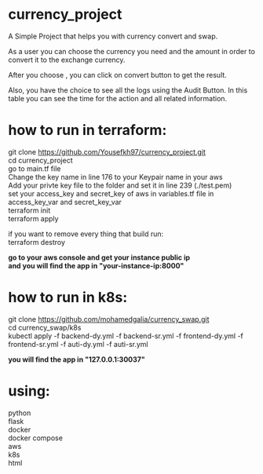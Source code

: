 # currency_project
 
A Simple Project that helps you with currency convert and swap. 


As a user you can choose the currency you need and the amount in order to convert it to the exchange currency.

After you choose , you can click on convert button to get the result. 

Also, you have the choice to see all the logs using the Audit Button. In this table you can see the time for the action and all related information.
 

# how to run in terraform:  
git clone https://github.com/Yousefkh97/currency_project.git  
cd currency_project  
go to main.tf file  
Change the key name in line 176 to your Keypair name in your aws  
Add your privte key file to the folder and set it in line 239 (./test.pem)  
set your access_key and secret_key of aws in variables.tf file in access_key_var and secret_key_var  
terraform init  
terraform apply

if you want to remove every thing that build run:  
terraform destroy
  
**go to your aws console and get your instance public ip**  
**and you will find the app in "your-instance-ip:8000"**  

# how to run in k8s:  
git clone https://github.com/mohamedgalia/currency_swap.git  
cd currency_swap/k8s  
kubectl apply -f backend-dy.yml -f backend-sr.yml -f frontend-dy.yml -f frontend-sr.yml -f auti-dy.yml -f auti-sr.yml  

**you will find the app in "127.0.0.1:30037"**  

# using:  
python  
flask  
docker  
docker compose  
aws  
k8s  
html
